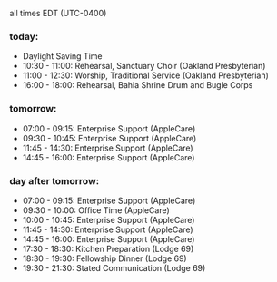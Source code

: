 all times EDT (UTC-0400)

### today:

* Daylight Saving Time
* 10:30 - 11:00: Rehearsal, Sanctuary Choir (Oakland Presbyterian)
* 11:00 - 12:30: Worship, Traditional Service (Oakland Presbyterian)
* 16:00 - 18:00: Rehearsal, Bahia Shrine Drum and Bugle Corps

### tomorrow:

* 07:00 - 09:15: Enterprise Support (AppleCare)
* 09:30 - 10:45: Enterprise Support (AppleCare)
* 11:45 - 14:30: Enterprise Support (AppleCare)
* 14:45 - 16:00: Enterprise Support (AppleCare)

### day after tomorrow:

* 07:00 - 09:15: Enterprise Support (AppleCare)
* 09:30 - 10:00: Office Time (AppleCare)
* 10:00 - 10:45: Enterprise Support (AppleCare)
* 11:45 - 14:30: Enterprise Support (AppleCare)
* 14:45 - 16:00: Enterprise Support (AppleCare)
* 17:30 - 18:30: Kitchen Preparation (Lodge 69)
* 18:30 - 19:30: Fellowship Dinner (Lodge 69)
* 19:30 - 21:30: Stated Communication (Lodge 69)
